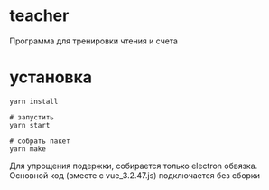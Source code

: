 # teacher

Программа для тренировки чтения и счета

# установка

    yarn install

    # запустить
    yarn start

    # собрать пакет
    yarn make

Для упрощения подержки, собирается только electron обвязка.
Основной код (вместе с vue_3.2.47.js) подключается без сборки
